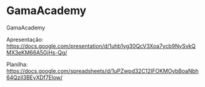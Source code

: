 # GamaAcademy
GamaAcademy

Apresentação: https://docs.google.com/presentation/d/1uhb1yg30QcV3Xoa7ycb9NySvkQMX3eKM66A5GjHs-Qg/


Planilha: https://docs.google.com/spreadsheets/d/1uPZwpd32C12IFOKMOybBoaNbh64QziI3BEyXDf7Elow/
